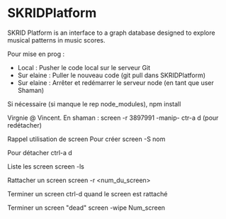 # SKRIDPlatform

SKRID Platform is an interface to a graph database designed to explore musical patterns in music scores.

Pour mise en prog :
- Local : Pusher le code local sur le serveur Git
- Sur elaine : Puller le nouveau code (git pull dans SKRIDPlatform)
- Sur elaine : Arrêter et redémarrer le serveur node (en tant que user Shaman)

Si nécessaire (si manque le rep node_modules), npm install


Virgnie @ Vincent.
En shaman :
screen -r 3897991
-manip-
ctr-a d (pour redétacher)

Rappel utilisation de screen 
Pour créer
screen -S nom 

Pour détacher 
ctrl-a d

Liste les screen
screen -ls

Rattacher un screen 
screen -r <num_du_screen>

Terminer un screen
ctrl-d   quand le screen est rattaché

Terminer un screen "dead"
screen -wipe Num_screen
